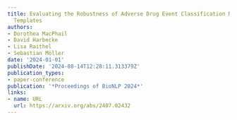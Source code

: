 ```yaml
---
title: Evaluating the Robustness of Adverse Drug Event Classification Models Using
  Templates
authors:
- Dorothea MacPhail
- David Harbecke
- Lisa Raithel
- Sebastian Möller
date: '2024-01-01'
publishDate: '2024-08-14T12:28:11.313379Z'
publication_types:
- paper-conference
publication: '*Proceedings of BioNLP 2024*'
links:
- name: URL
  url: https://arxiv.org/abs/2407.02432
---
```

